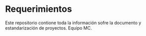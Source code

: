 Requerimientos
==============
Este repositorio contione toda la información sofre la documento y estandarización de proyectos. 
Equipo MC.
